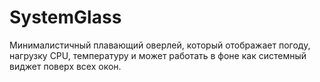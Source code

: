 # SystemGlass
Минималистичный плавающий оверлей, который отображает погоду, нагрузку CPU, температуру и может работать в фоне как системный виджет поверх всех окон.
